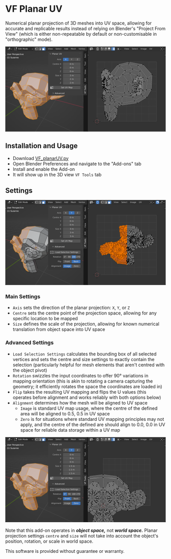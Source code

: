 # VF Planar UV

Numerical planar projection of 3D meshes into UV space, allowing for accurate and replicable results instead of relying on Blender's "Project From View" (which is either non-repeatable by default or non-customisable in "orthographic" mode).

![screenshot of Blender 3D and UV editor interfaces showing the plugin mapping a standard monkey head with X axis planar projection](images/screenshot0.png)

## Installation and Usage

- Download [VF_planarUV.py](https://raw.githubusercontent.com/jeinselenVF/VF-BlenderPlanarUV/main/VF_planarUV.py)
- Open Blender Preferences and navigate to the "Add-ons" tab
- Install and enable the Add-on
- It will show up in the 3D view `VF Tools` tab

## Settings

![screenshot of Blender 3D and UV editor interfaces showing the plugin mapping half of a standard monkey head with Y axis planar projection mapping rotated 180° and flipped](images/screenshot1.png)

### Main Settings

- `Axis` sets the direction of the planar projection: `X`, `Y`, or `Z`
- `Centre` sets the centre point of the projection space, allowing for any specific location to be mapped
- `Size` defines the scale of the projection, allowing for known numerical translation from object space into UV space

### Advanced Settings

- `Load Selection Settings` calculates the bounding box of all selected vertices and sets the centre and size settings to exactly contain the selection (particularly helpful for mesh elements that aren't centred with the object pivot)
- `Rotation` swizzles the input coordinates to offer 90° variations in mapping orientation (this is akin to rotating a camera capturing the geometry; it efficiently rotates the space the coordinates are loaded in)
- `Flip` takes the resulting UV mapping and flips the U values (this operates before alignment and works reliably with both options below)
- `Alignment` determines how the mesh will be aligned to UV space
  - `Image` is standard UV map usage, where the centre of the defined area will be aligned to 0.5, 0.5 in UV space
  - `Zero` is for situations where standard UV mapping principles may not apply, and the centre of the defined are should align to 0.0, 0.0 in UV space for reliable data storage within a UV map

![screenshot of Blender 3D and UV editor interfaces showing the plugin mapping a standard monkey head with Y axis planar projection mapping aligned to UV 0,0 instead of centred within the UV frame](images/screenshot2.png)

Note that this add-on operates in _**object space,**_ not _**world space.**_ Planar projection settings `centre` and `size` will not take into account the object's position, rotation, or scale in world space.

This software is provided without guarantee or warranty.